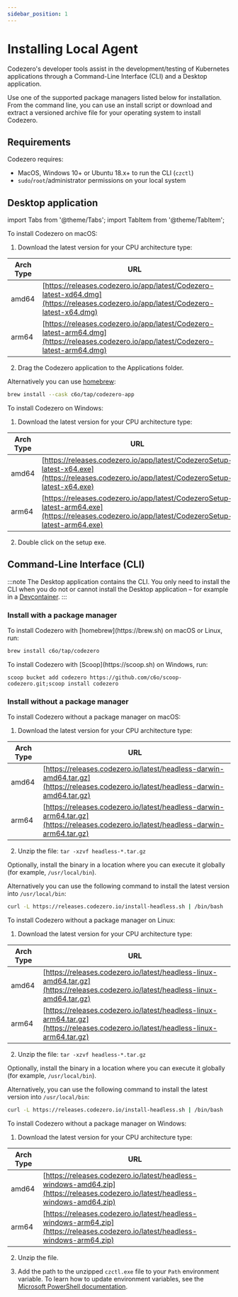 ```yaml
---
sidebar_position: 1
---
```


# Installing Local Agent

Codezero's developer tools assist in the development/testing of Kubernetes applications through a Command-Line Interface (CLI) and a Desktop application.

Use one of the supported package managers listed below for installation. From the command line, you can use an install script or download and extract a versioned archive file for your operating system to install Codezero.

## Requirements

Codezero requires:

- MacOS, Windows 10+ or Ubuntu 18.x+ to run the CLI (`czctl`)
- `sudo`/`root`/administrator permissions on your local system

## Desktop application

import Tabs from '@theme/Tabs';
import TabItem from '@theme/TabItem';

<Tabs>
<TabItem value="macos" label="macOS" default>
   To install Codezero on macOS:

   1. Download the latest version for your CPU architecture type:

   | Arch Type | URL                                                                                                                                    |
   | --------- | -------------------------------------------------------------------------------------------------------------------------------------- |
   | amd64     | [https://releases.codezero.io/app/latest/Codezero-latest-xd64.dmg](https://releases.codezero.io/app/latest/Codezero-latest-x64.dmg)    |
   | arm64     | [https://releases.codezero.io/app/latest/Codezero-latest-arm64.dmg](https://releases.codezero.io/app/latest/Codezero-latest-arm64.dmg) |

   2. Drag the Codezero application to the Applications folder.

   Alternatively you can use [homebrew](https://brew.sh):

   ```bash
   brew install --cask c6o/tap/codezero-app
   ```

</TabItem>
<TabItem value="windows" label="Windows">
   To install Codezero on Windows:

   1. Download the latest version for your CPU architecture type:

   | Arch Type | URL                                                                                                                                              |
   | --------- | ------------------------------------------------------------------------------------------------------------------------------------------------ |
   | amd64     | [https://releases.codezero.io/app/latest/CodezeroSetup-latest-x64.exe](https://releases.codezero.io/app/latest/CodezeroSetup-latest-x64.exe)     |
   | arm64     | [https://releases.codezero.io/app/latest/CodezeroSetup-latest-arm64.exe](https://releases.codezero.io/app/latest/CodezeroSetup-latest-arm64.exe) |

   2. Double click on the setup exe.
</TabItem>

</Tabs>

## Command-Line Interface (CLI)

:::note
The Desktop application contains the CLI. You only need to install the CLI when you do not or cannot install the Desktop application – for example in a [Devcontainer](https://containers.dev/).
:::

### Install with a package manager

<Tabs>
<TabItem value="homebrew" label="Homebrew" default>
   To install Codezero with [homebrew](https://brew.sh) on macOS or Linux, run:

   ```bash
   brew install c6o/tap/codezero
   ```

</TabItem>
<TabItem value="scoop" label="Scoop">
   To install Codezero with [Scoop](https://scoop.sh) on Windows, run:

   ```
   scoop bucket add codezero https://github.com/c6o/scoop-codezero.git;scoop install codezero
   ```

</TabItem>
</Tabs>

### Install without a package manager

<Tabs>
<TabItem value="macos" label="macOS" default>
   To install Codezero without a package manager on macOS:

   1. Download the latest version for your CPU architecture type:

   | Arch Type | URL                                                             |
   | --------- | --------------------------------------------------------------- |
   | amd64     | [https://releases.codezero.io/latest/headless-darwin-amd64.tar.gz](https://releases.codezero.io/latest/headless-darwin-amd64.tar.gz) |
   | arm64     | [https://releases.codezero.io/latest/headless-darwin-arm64.tar.gz](https://releases.codezero.io/latest/headless-darwin-arm64.tar.gz) |

   2. Unzip the file: `tar -xzvf headless-*.tar.gz`

   Optionally, install the binary in a location where you can execute it globally (for example, `/usr/local/bin`).

   Alternatively you can use the following command to install the latest version into `/usr/local/bin`:

   ```bash
   curl -L https://releases.codezero.io/install-headless.sh | /bin/bash
   ```

</TabItem>
<TabItem value="linux" label="Linux">
   To install Codezero without a package manager on Linux:

   1. Download the latest version for your CPU architecture type:

   | Arch Type | URL                                                             |
   | --------- | --------------------------------------------------------------- |
   | amd64     | [https://releases.codezero.io/latest/headless-linux-amd64.tar.gz](https://releases.codezero.io/latest/headless-linux-amd64.tar.gz)  |
   | arm64     | [https://releases.codezero.io/latest/headless-linux-arm64.tar.gz](https://releases.codezero.io/latest/headless-linux-arm64.tar.gz)  |

   2. Unzip the file: `tar -xzvf headless-*.tar.gz`

   Optionally, install the binary in a location where you can execute it globally (for example, `/usr/local/bin`).

   Alternatively, you can use the following command to install the latest version into `/usr/local/bin`:

   ```bash
   curl -L https://releases.codezero.io/install-headless.sh | /bin/bash
   ```

</TabItem>
<TabItem value="windows" label="Windows">
   To install Codezero without a package manager on Windows:

   1. Download the latest version for your CPU architecture type:

   | Arch Type | URL                                                            |
   | --------- | -------------------------------------------------------------- |
   | amd64     | [https://releases.codezero.io/latest/headless-windows-amd64.zip](https://releases.codezero.io/latest/headless-windows-amd64.zip) |
   | arm64     | [https://releases.codezero.io/latest/headless-windows-arm64.zip](https://releases.codezero.io/latest/headless-windows-arm64.zip) |

   2. Unzip the file.

   3. Add the path to the unzipped `czctl.exe` file to your `Path` environment variable.
      To learn how to update environment variables, see the
      [Microsoft PowerShell documentation](https://learn.microsoft.com/en-us/powershell/module/microsoft.powershell.core/about/about_environment_variables?view=powershell-7.3#saving-changes-to-environment-variables).
</TabItem>

</Tabs>
